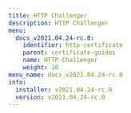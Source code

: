 ```yaml
---
title: HTTP Challenger
description: HTTP Challenger
menu:
  docs_v2021.04.24-rc.0:
    identifier: http-certificate
    parent: certificate-guides
    name: HTTP Challenger
    weight: 10
menu_name: docs_v2021.04.24-rc.0
info:
  installer: v2021.04.24-rc.0
  version: v2021.04.24-rc.0
---
```


